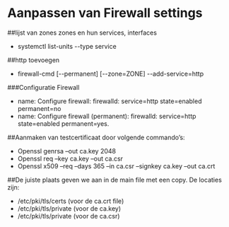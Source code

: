 # Aanpassen van Firewall settings
##lijst van zones zones en hun services, interfaces 
* systemctl list-units --type service

##http toevoegen
* firewall-cmd [--permanent] [--zone=ZONE] --add-service=http

###Configuratie Firewall
* name: Configure firewall: 
firewalld: service=http state=enabled permanent=no 
* name: Configure firewall (permanent):
firewalld: service=http state=enabled permanent=yes.

##Aanmaken van testcertificaat door volgende commando’s:
* Openssl genrsa –out ca.key 2048
* Openssl req –key ca.key –out ca.csr
* Openssl x509 –req –days 365 –in ca.csr –signkey ca.key –out ca.crt

##De juiste plaats geven we aan in de main file met een copy. De locaties zijn:
* /etc/pki/tls/certs  (voor de ca.crt file)
* /etc/pki/tls/private  (voor de ca.key)
* /etc/pki/tls/private (voor de ca.csr)


